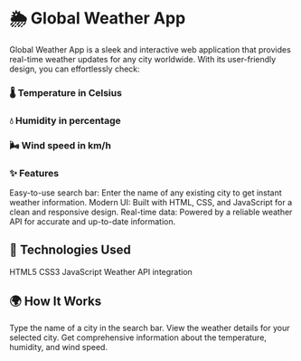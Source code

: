 # 🌦️ Global Weather App

Global Weather App is a sleek and interactive web application that provides real-time weather updates for any city worldwide. With its user-friendly design, you can effortlessly check:

### 🌡️ Temperature in Celsius
### 💧 Humidity in percentage
### 🌬️ Wind speed in km/h
### ✨ Features

Easy-to-use search bar: Enter the name of any existing city to get instant weather information.
Modern UI: Built with HTML, CSS, and JavaScript for a clean and responsive design.
Real-time data: Powered by a reliable weather API for accurate and up-to-date information.

## 🚀 Technologies Used
HTML5
CSS3
JavaScript
Weather API integration

## 🌍 How It Works
Type the name of a city in the search bar.
View the weather details for your selected city.
Get comprehensive information about the temperature, humidity, and wind speed.
